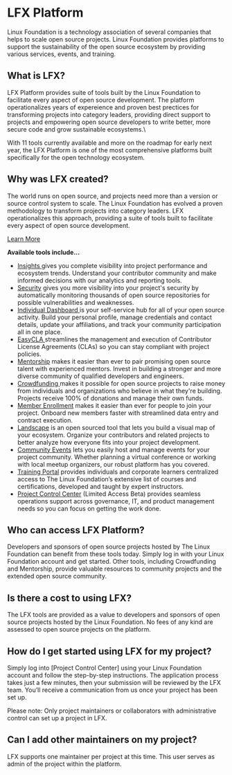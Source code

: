 # LFX Platform

Linux Foundation is a technology association of several companies that helps to scale open source projects. Linux Foundation provides platforms to support the sustainability of the open source ecosystem by providing various services, events, and training.

## What is LFX? <a href="#communitybridgefaqs-whatiscommunitybridge" id="communitybridgefaqs-whatiscommunitybridge"></a>

LFX Platform provides suite of tools built by the Linux Foundation to facilitate every aspect of open source development. The platform operationalizes years of expereience and  proven best prectices for transforming projects into category leaders, providing direct support to projects and empowering open source developers to write better, more secure code and grow sustainable ecosystems.\


With 11 tools currently available and more on the roadmap for early next year, the LFX Platform is one of the most comprehensive platforms built specifically for the open technology ecosystem.

## Why was LFX created? <a href="#communitybridgefaqs-whywascommunitybridgecreated" id="communitybridgefaqs-whywascommunitybridgecreated"></a>

The world runs on open source, and projects need more than a version or source control system to scale. The Linux Foundation has evolved a proven methodology to transform projects into category leaders. LFX operationalizes this approach, providing a suite of tools built to facilitate every aspect of open source development.

[Learn More](http://lfx.linuxfoundation.org/about/why-lfx/)

**Available tools include...**

* [Insights ](http://lfx.linuxfoundation.org/tools/insights)gives you complete visibility into project performance and ecosystem trends. Understand your contributor community and make informed decisions with our analytics and reporting tools.
* [Security](http://lfx.linuxfoundation.org/tools/security) gives you more visibility into your project's security by automatically monitoring thousands of open source repositories for possible vulnerabilities and weaknesses.
* [Individual Dashboard ](http://lfx.linuxfoundation.org/tools/individual-dashboard)is your self-service hub for all of your open source activity. Build your personal profile, manage credentials and contact details, update your affiliations, and track your community participation all in one place.
* [EasyCLA ](http://lfx.linuxfoundation.org/tools/easycla)streamlines the management and execution of Contributor License Agreements (CLAs) so you can stay compliant with project policies.
* [Mentorship](http://lfx.linuxfoundation.org/tools/mentorship) makes it easier than ever to pair promising open source talent with experienced mentors. Invest in building a stronger and more diverse community of qualified developers and engineers.
* [Crowdfunding ](http://lfx.linuxfoundation.org/tools/crowdfunding)makes it possible for open source projects to raise money from individuals and organizations who believe in what they're building. Projects receive 100% of donations and manage their own funds.
* [Member Enrollment](http://lfx.linuxfoundation.org/tools/member-enrollment) makes it easier than ever for people to join your project. Onboard new members faster with streamlined data entry and contract execution.
* [Landscape](http://lfx.linuxfoundation.org/tools/landscape) is an open sourced tool that lets you build a visual map of your ecosystem. Organize your contributors and related projects to better analyze how everyone fits into your project development.
* [Community Events](http://lfx.linuxfoundation.org/tools/community-events) lets you easily host and manage events for your project community. Whether planning a virtual conference or working with local meetup organizers, our robust platform has you covered.
* [Training Portal](http://lfx.linuxfoundation.org/tools/training-portal) provides individuals and corporate learners centralized access to The Linux Foundation’s extensive list of courses and certifications, developed and taught by expert instructors.
* [Project Control Center](http://lfx.linuxfoundation.org/tools/product-control-center) (Limited Access Beta) provides seamless operations support across governance, IT, and product management needs so you can focus on getting the work done.

## Who can access LFX Platform? <a href="#communitybridgefaqs-whocanaccesscommunitybridge" id="communitybridgefaqs-whocanaccesscommunitybridge"></a>

Developers and sponsors of open source projects hosted by The Linux Foundation can benefit from these tools today. Simply log in with your Linux Foundation account and get started. Other tools, including Crowdfunding and Mentorship, provide valuable resources to community projects and the extended open source community.

## Is there a cost to using LFX? <a href="#communitybridgefaqs-isthereacosttohostmyprojectoncommunitybridge" id="communitybridgefaqs-isthereacosttohostmyprojectoncommunitybridge"></a>

The LFX tools are provided as a value to developers and sponsors of open source projects hosted by the Linux Foundation. No fees of any kind are assessed to open source projects on the platform.

## How do I get started using LFX for my project? <a href="#communitybridgefaqs-howdoisubmitmyprojecttocommunitybridge" id="communitybridgefaqs-howdoisubmitmyprojecttocommunitybridge"></a>

Simply log into \[Project Control Center] using your Linux Foundation account and follow the step-by-step instructions. The application process takes just a few minutes, then your submission will be reviewed by the LFX team. You’ll receive a communication from us once your project has been set up.

Please note: Only project maintainers or collaborators with administrative control can set up a project in LFX.

## Can I add other maintainers on my project? <a href="#communitybridgefaqs-caniaddothermaintainersonmyproject" id="communitybridgefaqs-caniaddothermaintainersonmyproject"></a>

LFX supports one maintainer per project at this time. This user serves as admin of the project within the platform.
